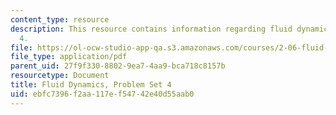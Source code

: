 ```yaml
---
content_type: resource
description: This resource contains information regarding fluid dynamics problem set
  4.
file: https://ol-ocw-studio-app-qa.s3.amazonaws.com/courses/2-06-fluid-dynamics-spring-2013/ebfc7396f2aa117ef54742e40d55aab0_MIT2_06S13_ps4.pdf
file_type: application/pdf
parent_uid: 27f9f330-8802-9ea7-4aa9-bca718c8157b
resourcetype: Document
title: Fluid Dynamics, Problem Set 4
uid: ebfc7396-f2aa-117e-f547-42e40d55aab0
---
```

